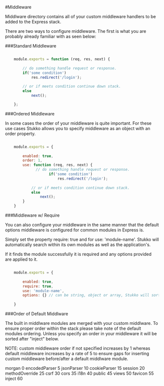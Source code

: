 #Middleware

Middlware directory contains all of your custom middleware handlers to be added to the Express stack.

There are two ways to configure middleware. The first is what you are probably already familiar with as seen below:

###Standard Middleware

```js

    module.exports = function (req, res, next) {
    
        // do something handle request or response.
        if('some condition')
            res.redirect('/login');
        
        // or if meets condition continue down stack.
        else
            next();

    };

```

###Ordered Middleware

In some cases the order of your middleware is quite important. For these use cases Stukko allows you to specify middleware
as an object with an order property.

```js

    module.exports = {
    
        enabled: true,
        order: 1,
        use: function (req, res, next) {
              // do something handle request or response.
                    if('some condition')
                        res.redirect('/login');
                    
            // or if meets condition continue down stack.
            else
                next();
        }
    }

```

###Middleware w/ Require

You can also configure your middleware in the same manner that the default options middleware is configured for 
common modules in Express is.

Simply set the property require: true and for use: 'module-name'. Stukko will automatically search within its own 
modules as well as the application's.

If it finds the module successfully it is required and any options provided are applied to it.

```js

    module.exports = {
    
        enabled: true,
        require: true,
        use: 'module-name',
        options: {} // can be string, object or array, Stukko will sort it out automatically for you.
        
    }

```

###Order of Default Middlware

The built in middlware modules are merged with your custom middlware. To ensure proper order within
the stack please take note of the default modules ordering. Unless you specify an order in your middleware
it will be sorted after "inject" below. 

NOTE: custom middleware order if not specified increases by 1 whereas default middleware increases by a 
rate of 5 to ensure gaps for inserting custom middleware before/after a default middlware module.

morgan              0
encodedParser       5
jsonParser          10
cookieParser        15
session             20
methodOverride      25
csrf                30
cors                35
i18n                40
public              45
views               50
favicon             55
inject              60

